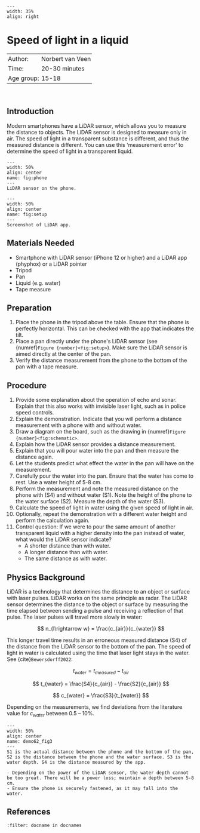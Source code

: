 ```{figure} ../figures/checked.png
---
width: 35%
align: right
```

# Speed of light in a liquid


<table style="width: 100%; border-collapse: collapse; border: none;">
    <tr style="background-color: var(--background-color);">  
        <td style="text-align: left; padding: 3px; border: none; color: var(--text-color)">Author:</td>
        <td style="text-align: left; padding: 3px; border: none; color: var(--text-color)">Norbert van Veen</td>
    </tr>
    <tr style="background-color: var(--background-color);"> 
        <td style="text-align: left; padding: 3px; border: none; color: var(--text-color)">Time:</td>
        <td style="text-align: left; padding: 3px; border: none; color: var(--text-color)">20-30 minutes</td>
    </tr>
    <tr style="background-color: var(--background-color);"> 
        <td style="text-align: left; padding: 3px; border: none; color: var(--text-color)">Age group:</td>
        <td style="text-align: left; padding: 3px; border: none; color: var(--text-color)">15-18</td>
    </tr>
</table><br>

## Introduction
Modern smartphones have a LiDAR sensor, which allows you to measure the distance to objects. The LiDAR sensor is designed to measure only in air. The speed of light in a transparent substance is different, and thus the measured distance is different. You can use this 'measurement error' to determine the speed of light in a transparent liquid.

```{figure} demo62_figure1.jpg
---
width: 50%
align: center
name: fig:phone
---
LiDAR sensor on the phone.
```

```{figure} demo62_figure2.jpg
---
width: 50%
align: center
name: fig:setup
---
Screenshot of LiDAR app.
```

## Materials Needed
- Smartphone with LiDAR sensor (iPhone 12 or higher) and a LiDAR app (phyphox) or a LiDAR pointer
- Tripod
- Pan
- Liquid (e.g. water)
- Tape measure

## Preparation
1. Place the phone in the tripod above the table. Ensure that the phone is perfectly horizontal. This can be checked with the app that indicates the tilt. 
2. Place a pan directly under the phone's LiDAR sensor (see {numref}`Figure {number}<fig:setup>`). Make sure the LiDAR sensor is aimed directly at the center of the pan. 
3. Verify the distance measurement from the phone to the bottom of the pan with a tape measure.

## Procedure
1. Provide some explanation about the operation of echo and sonar. Explain that this also works with invisible laser light, such as in police speed controls.
2. Explain the demonstration. Indicate that you will perform a distance measurement with a phone with and without water.
3. Draw a diagram on the board, such as the drawing in {numref}`Figure {number}<fig:schematic>`.
4. Explain how the LiDAR sensor provides a distance measurement.
5. Explain that you will pour water into the pan and then measure the distance again.
6. Let the students predict what effect the water in the pan will have on the measurement.
7. Carefully pour the water into the pan. Ensure that the water has come to rest. Use a water height of 5-8 cm.
8. Perform the measurement and note the measured distance on the phone with (S4) and without water (S1). Note the height of the phone to the water surface (S2). Measure the depth of the water (S3).
9. Calculate the speed of light in water using the given speed of light in air.
10. Optionally, repeat the demonstration with a different water height and perform the calculation again.
11. Control question: If we were to pour the same amount of another transparent liquid with a higher density into the pan instead of water, what would the LiDAR sensor indicate?
    * A shorter distance than with water.
    * A longer distance than with water.
    * The same distance as with water.

## Physics Background
LiDAR is a technology that determines the distance to an object or surface with laser pulses. LiDAR works on the same principle as radar. The LiDAR sensor determines the distance to the object or surface by measuring the time elapsed between sending a pulse and receiving a reflection of that pulse. The laser pulses will travel more slowly in water:

$$ n_{l\rightarrow w} = \frac{c_{air}}{c_{water}} $$ 

This longer travel time results in an erroneous measured distance (S4) of the distance from the LiDAR sensor to the bottom of the pan. The speed of light in water is calculated using the time that laser light stays in the water. See {cite}`Bewersdorff2022`:

$$ t_{water} = t_{measured} - t_{air} $$

$$ t_{water} = \frac{S4}{c_{air}} - \frac{S2}{c_{air}} $$

$$ c_{water} = \frac{S3}{t_{water}} $$ 

Depending on the measurements, we find deviations from the literature value for $c_{water}$ between 0.5 – 10%.

```{figure} demo62_figure3.jpg
---
width: 50%
align: center
name: demo62_fig3
---
S1 is the actual distance between the phone and the bottom of the pan, S2 is the distance between the phone and the water surface. S3 is the water depth. S4 is the distance measured by the app.
```

```{tip}
- Depending on the power of the LiDAR sensor, the water depth cannot be too great. There will be a power loss; maintain a depth between 5-8 cm.
- Ensure the phone is securely fastened, as it may fall into the water.
```


## References
```{bibliography}
:filter: docname in docnames
```